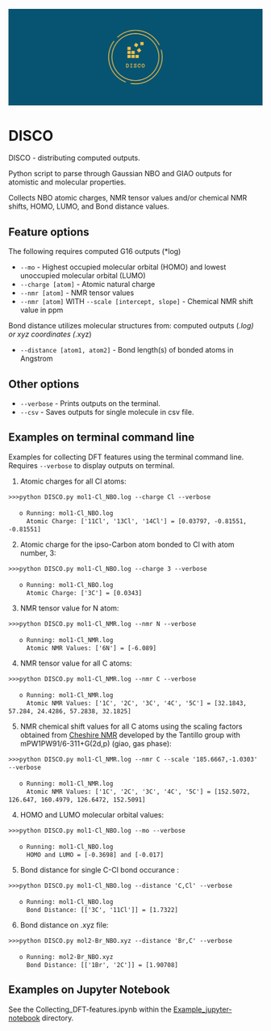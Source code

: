 ![disco](DISCO_logo.png)

# DISCO
DISCO - distributing computed outputs.

Python script to parse through Gaussian NBO and GIAO outputs for atomistic and molecular properties.

Collects NBO atomic charges, NMR tensor values and/or chemical NMR shifts, HOMO, LUMO, and Bond distance values.

## Feature options
The following requires computed G16 outputs (*log)
* `--mo` - Highest occupied molecular orbital (HOMO) and lowest unoccupied molecular orbital (LUMO)
* `--charge [atom]` - Atomic natural charge
* `--nmr [atom]`    - NMR tensor values
* `--nmr [atom]` WITH `--scale [intercept, slope]` - Chemical NMR shift value in ppm

Bond distance utilizes molecular structures from: computed outputs (*.log) or xyz coordinates (*.xyz)
* `--distance [atom1, atom2]` - Bond length(s) of bonded atoms in Angstrom

## Other options
* `--verbose` - Prints outputs on the terminal.
* `--csv` - Saves outputs for single molecule in csv file.

## Examples on terminal command line
Examples for collecting DFT features using the terminal command line. Requires `--verbose` to display outputs on terminal.
1. Atomic charges for all Cl atoms:
```
>>>python DISCO.py mol1-Cl_NBO.log --charge Cl --verbose

   o Running: mol1-Cl_NBO.log
     Atomic Charge: ['11Cl', '13Cl', '14Cl'] = [0.03797, -0.81551, -0.81551]
```

2. Atomic charge for the ipso-Carbon atom bonded to Cl with atom number, 3:
```
>>>python DISCO.py mol1-Cl_NBO.log --charge 3 --verbose

   o Running: mol1-Cl_NBO.log
     Atomic Charge: ['3C'] = [0.0343]
```

3. NMR tensor value for N atom:
```
>>>python DISCO.py mol1-Cl_NMR.log --nmr N --verbose

   o Running: mol1-Cl_NMR.log
     Atomic NMR Values: ['6N'] = [-6.089]
```

4. NMR tensor value for all C atoms:
```
>>>python DISCO.py mol1-Cl_NMR.log --nmr C --verbose

   o Running: mol1-Cl_NMR.log
     Atomic NMR Values: ['1C', '2C', '3C', '4C', '5C'] = [32.1843, 57.284, 24.4286, 57.2838, 32.1825] 
```

5. NMR chemical shift values for all C atoms using the scaling factors obtained from [Cheshire NMR](http://cheshirenmr.info/ScalingFactors.htm) developed by the Tantillo group with mPW1PW91/6-311+G(2d,p) (giao, gas phase):
```
>>>python DISCO.py mol1-Cl_NMR.log --nmr C --scale '185.6667,-1.0303' --verbose

   o Running: mol1-Cl_NMR.log
     Atomic NMR Values: ['1C', '2C', '3C', '4C', '5C'] = [152.5072, 126.647, 160.4979, 126.6472, 152.5091]
```

4. HOMO and LUMO molecular orbital values:
```
>>>python DISCO.py mol1-Cl_NBO.log --mo --verbose

   o Running: mol1-Cl_NBO.log
     HOMO and LUMO = [-0.3698] and [-0.017]
```

5. Bond distance for single C-Cl bond occurance :
```
>>>python DISCO.py mol1-Cl_NBO.log --distance 'C,Cl' --verbose

   o Running: mol1-Cl_NBO.log
     Bond Distance: [['3C', '11Cl']] = [1.7322] 
```

6. Bond distance on .xyz file:
```
>>>python DISCO.py mol2-Br_NBO.xyz --distance 'Br,C' --verbose

   o Running: mol2-Br_NBO.xyz
     Bond Distance: [['1Br', '2C']] = [1.90708] 
```

## Examples on Jupyter Notebook
See the Collecting_DFT-features.ipynb within the [Example_jupyter-notebook](https://github.com/Liliana-Gallegos/DISCO/tree/master/Example_jupyter-notebook) directory. 



